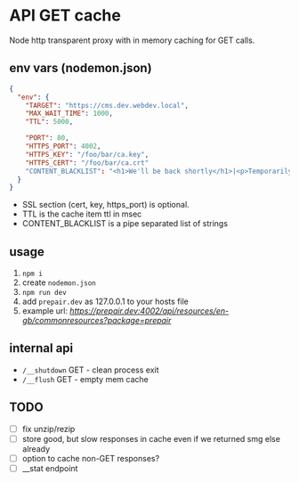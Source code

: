 API GET cache
=============

Node http transparent proxy with in memory caching for GET calls.

## env vars (nodemon.json)

```json
{
  "env": {
    "TARGET": "https://cms.dev.webdev.local",
    "MAX_WAIT_TIME": 1000,
    "TTL": 5000,

    "PORT": 80,
    "HTTPS_PORT": 4002,
    "HTTPS_KEY": "/foo/bar/ca.key",
    "HTTPS_CERT": "/foo/bar/ca.crt"
    "CONTENT_BLACKLIST": "<h1>We'll be back shortly</h1>|<p>Temporarily unavailable due to maintenance</p>"
  }
}
```

* SSL section (cert, key, https_port) is optional.
* TTL is the cache item ttl in msec
* CONTENT_BLACKLIST is a pipe separated list of strings

## usage

1. `npm i`
2. create `nodemon.json`
3. `npm run dev`
4. add `prepair.dev` as 127.0.0.1 to your hosts file
5. example url: _https://prepair.dev:4002/api/resources/en-gb/commonresources?package=prepair_

## internal api

* `/__shutdown` GET - clean process exit
* `/__flush` GET - empty mem cache

## TODO

- [ ] fix unzip/rezip
- [ ] store good, but slow responses in cache even if we returned smg else already 
- [ ] option to cache non-GET responses?
- [ ] __stat endpoint
